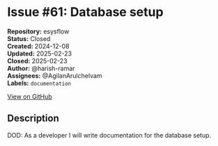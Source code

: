 # Issue #61: Database setup

**Repository:** esysflow  
**Status:** Closed  
**Created:** 2024-12-08  
**Updated:** 2025-02-23  
**Closed:** 2025-02-23  
**Author:** @harish-ramar  
**Assignees:** @AgilanArulchelvam  
**Labels:** `documentation`  

[View on GitHub](https://github.com/Simtestlab/esysflow/issues/61)

## Description

DOD: As a developer I will write documentation for the database setup.